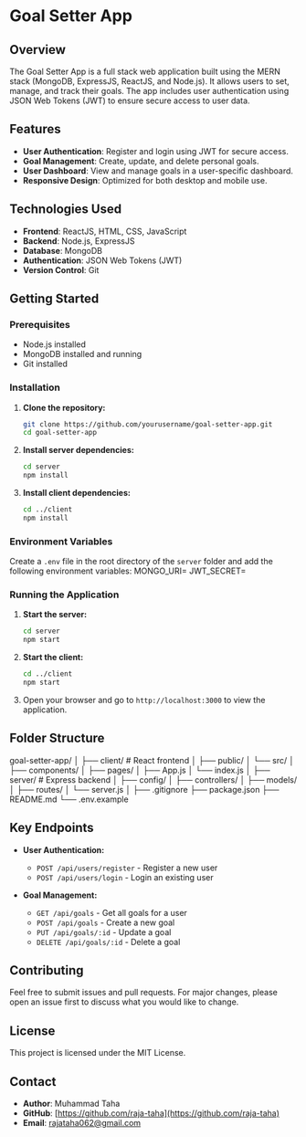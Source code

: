 # Goal Setter App

## Overview
The Goal Setter App is a full stack web application built using the MERN stack (MongoDB, ExpressJS, ReactJS, and Node.js). It allows users to set, manage, and track their goals. The app includes user authentication using JSON Web Tokens (JWT) to ensure secure access to user data.

## Features
- **User Authentication**: Register and login using JWT for secure access.
- **Goal Management**: Create, update, and delete personal goals.
- **User Dashboard**: View and manage goals in a user-specific dashboard.
- **Responsive Design**: Optimized for both desktop and mobile use.

## Technologies Used
- **Frontend**: ReactJS, HTML, CSS, JavaScript
- **Backend**: Node.js, ExpressJS
- **Database**: MongoDB
- **Authentication**: JSON Web Tokens (JWT)
- **Version Control**: Git

## Getting Started

### Prerequisites
- Node.js installed
- MongoDB installed and running
- Git installed

### Installation

1. **Clone the repository:**
    ```bash
    git clone https://github.com/yourusername/goal-setter-app.git
    cd goal-setter-app
    ```

2. **Install server dependencies:**
    ```bash
    cd server
    npm install
    ```

3. **Install client dependencies:**
    ```bash
    cd ../client
    npm install
    ```

### Environment Variables
Create a `.env` file in the root directory of the `server` folder and add the following environment variables:
MONGO_URI=<Your MongoDB URI>
JWT_SECRET=<Your JWT Secret>

### Running the Application

1. **Start the server:**
    ```bash
    cd server
    npm start
    ```

2. **Start the client:**
    ```bash
    cd ../client
    npm start
    ```

3. Open your browser and go to `http://localhost:3000` to view the application.

## Folder Structure

goal-setter-app/
│
├── client/ # React frontend
│ ├── public/
│ └── src/
│ ├── components/
│ ├── pages/
│ ├── App.js
│ └── index.js
│
├── server/ # Express backend
│ ├── config/
│ ├── controllers/
│ ├── models/
│ ├── routes/
│ └── server.js
│
├── .gitignore
├── package.json
├── README.md
└── .env.example

## Key Endpoints

- **User Authentication:**
  - `POST /api/users/register` - Register a new user
  - `POST /api/users/login` - Login an existing user

- **Goal Management:**
  - `GET /api/goals` - Get all goals for a user
  - `POST /api/goals` - Create a new goal
  - `PUT /api/goals/:id` - Update a goal
  - `DELETE /api/goals/:id` - Delete a goal

## Contributing
Feel free to submit issues and pull requests. For major changes, please open an issue first to discuss what you would like to change.

## License
This project is licensed under the MIT License.

## Contact
- **Author**: Muhammad Taha
- **GitHub**: [https://github.com/raja-taha](https://github.com/raja-taha)
- **Email**: [rajataha062@gmail.com](mailto:rajataha062@gmail.com)
